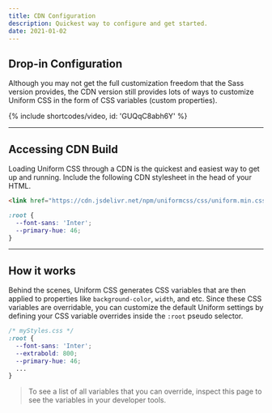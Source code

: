 ```yaml
---
title: CDN Configuration
description: Quickest way to configure and get started.
date: 2021-01-02
---
```


## Drop-in Configuration

Although you may not get the full customization freedom that the Sass version provides, the CDN version still provides lots of ways to customize Uniform CSS in the form of CSS variables (custom properties).

{% include shortcodes/video, id: 'GUQqC8abh6Y' %}

---

## Accessing CDN Build

Loading Uniform CSS through a CDN is the quickest and easiest way to get up and running. Include the following CDN stylesheet in the head of your HTML.

```html
<link href="https://cdn.jsdelivr.net/npm/uniformcss/css/uniform.min.css" rel="stylesheet">
```

```css
:root {
  --font-sans: 'Inter';
  --primary-hue: 46;
}
```

---

## How it works

Behind the scenes, Uniform CSS generates CSS variables that are then applied to properties like `background-color`, `width`, and etc. Since these CSS variables are overridable, you can customize the default Uniform settings by defining your CSS variable overrides inside the `:root` pseudo selector. 

```css
/* myStyles.css */
:root {
  --font-sans: 'Inter';
  --extrabold: 800;
  --primary-hue: 46;
  ...
}
```

> To see a list of all variables that you can override, inspect this page to see the variables in your developer tools.